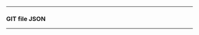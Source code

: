 _________________________________________________________________________________
 ### GIT file JSON
 _________________________________________________________________________________
